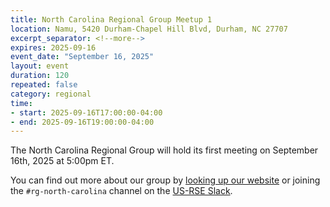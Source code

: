 ```yaml
---
title: North Carolina Regional Group Meetup 1
location: Namu, 5420 Durham-Chapel Hill Blvd, Durham, NC 27707
excerpt_separator: <!--more-->
expires: 2025-09-16
event_date: "September 16, 2025"
layout: event
duration: 120
repeated: false
category: regional
time:
- start: 2025-09-16T17:00:00-04:00
- end: 2025-09-16T19:00:00-04:00
---
```


The North Carolina Regional Group will hold its first meeting  on September 16th, 2025 at 5:00pm ET.

<!--more-->

You can find out more about our group by <a href="{{ site.baseurl }}/ag/rg-north-carolina/">looking up our website</a>
or joining the `#rg-north-carolina` channel on the [US-RSE Slack](https://us-rse.org/slack/).
